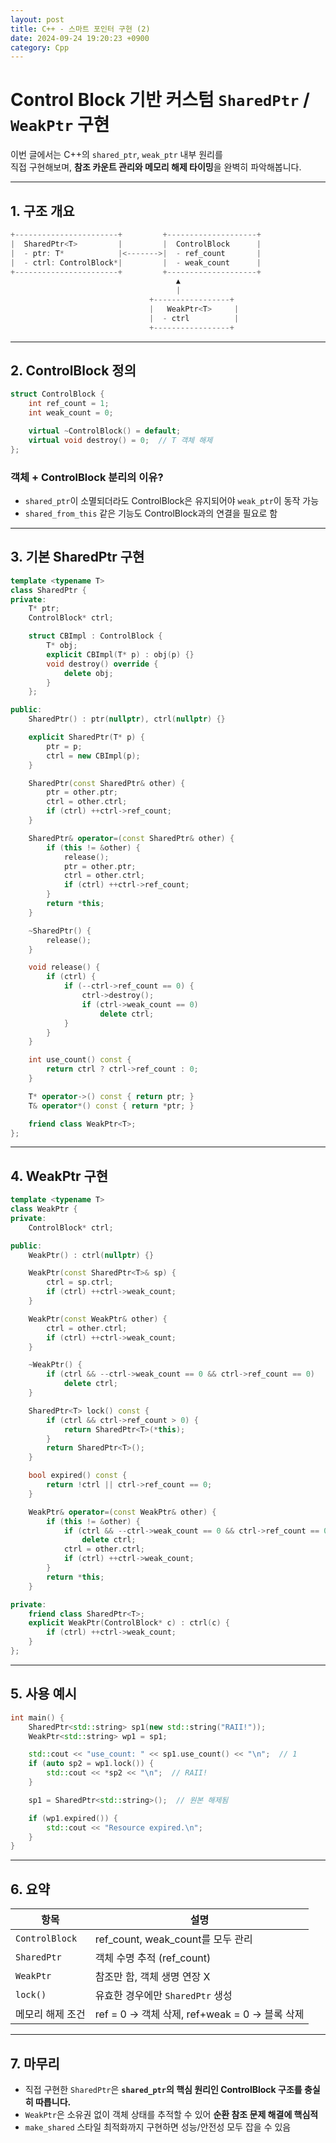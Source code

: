 ```yaml
---
layout: post
title: C++ - 스마트 포인터 구현 (2)
date: 2024-09-24 19:20:23 +0900
category: Cpp
---
```

# Control Block 기반 커스텀 `SharedPtr` / `WeakPtr` 구현

이번 글에서는 C++의 `shared_ptr`, `weak_ptr` 내부 원리를  
직접 구현해보며, **참조 카운트 관리와 메모리 해제 타이밍**을 완벽히 파악해봅니다.

---

## 1. 구조 개요

```cpp
+-----------------------+         +--------------------+
|  SharedPtr<T>         |         |  ControlBlock      |
|  - ptr: T*            |<------->|  - ref_count       |
|  - ctrl: ControlBlock*|         |  - weak_count      |
+-----------------------+         +--------------------+
                                     ▲
                                     |
                               +-----------------+
                               |   WeakPtr<T>     |
                               |  - ctrl          |
                               +-----------------+
```

---

## 2. ControlBlock 정의

```cpp
struct ControlBlock {
    int ref_count = 1;
    int weak_count = 0;

    virtual ~ControlBlock() = default;
    virtual void destroy() = 0;  // T 객체 해제
};
```

### 객체 + ControlBlock 분리의 이유?

- `shared_ptr`이 소멸되더라도 ControlBlock은 유지되어야 `weak_ptr`이 동작 가능
- `shared_from_this` 같은 기능도 ControlBlock과의 연결을 필요로 함

---

## 3. 기본 SharedPtr 구현

```cpp
template <typename T>
class SharedPtr {
private:
    T* ptr;
    ControlBlock* ctrl;

    struct CBImpl : ControlBlock {
        T* obj;
        explicit CBImpl(T* p) : obj(p) {}
        void destroy() override {
            delete obj;
        }
    };

public:
    SharedPtr() : ptr(nullptr), ctrl(nullptr) {}

    explicit SharedPtr(T* p) {
        ptr = p;
        ctrl = new CBImpl(p);
    }

    SharedPtr(const SharedPtr& other) {
        ptr = other.ptr;
        ctrl = other.ctrl;
        if (ctrl) ++ctrl->ref_count;
    }

    SharedPtr& operator=(const SharedPtr& other) {
        if (this != &other) {
            release();
            ptr = other.ptr;
            ctrl = other.ctrl;
            if (ctrl) ++ctrl->ref_count;
        }
        return *this;
    }

    ~SharedPtr() {
        release();
    }

    void release() {
        if (ctrl) {
            if (--ctrl->ref_count == 0) {
                ctrl->destroy();
                if (ctrl->weak_count == 0)
                    delete ctrl;
            }
        }
    }

    int use_count() const {
        return ctrl ? ctrl->ref_count : 0;
    }

    T* operator->() const { return ptr; }
    T& operator*() const { return *ptr; }

    friend class WeakPtr<T>;
};
```

---

## 4. WeakPtr 구현

```cpp
template <typename T>
class WeakPtr {
private:
    ControlBlock* ctrl;

public:
    WeakPtr() : ctrl(nullptr) {}

    WeakPtr(const SharedPtr<T>& sp) {
        ctrl = sp.ctrl;
        if (ctrl) ++ctrl->weak_count;
    }

    WeakPtr(const WeakPtr& other) {
        ctrl = other.ctrl;
        if (ctrl) ++ctrl->weak_count;
    }

    ~WeakPtr() {
        if (ctrl && --ctrl->weak_count == 0 && ctrl->ref_count == 0)
            delete ctrl;
    }

    SharedPtr<T> lock() const {
        if (ctrl && ctrl->ref_count > 0) {
            return SharedPtr<T>(*this);
        }
        return SharedPtr<T>();
    }

    bool expired() const {
        return !ctrl || ctrl->ref_count == 0;
    }

    WeakPtr& operator=(const WeakPtr& other) {
        if (this != &other) {
            if (ctrl && --ctrl->weak_count == 0 && ctrl->ref_count == 0)
                delete ctrl;
            ctrl = other.ctrl;
            if (ctrl) ++ctrl->weak_count;
        }
        return *this;
    }

private:
    friend class SharedPtr<T>;
    explicit WeakPtr(ControlBlock* c) : ctrl(c) {
        if (ctrl) ++ctrl->weak_count;
    }
};
```

---

## 5. 사용 예시

```cpp
int main() {
    SharedPtr<std::string> sp1(new std::string("RAII!"));
    WeakPtr<std::string> wp1 = sp1;

    std::cout << "use_count: " << sp1.use_count() << "\n";  // 1
    if (auto sp2 = wp1.lock()) {
        std::cout << *sp2 << "\n";  // RAII!
    }

    sp1 = SharedPtr<std::string>();  // 원본 해제됨

    if (wp1.expired()) {
        std::cout << "Resource expired.\n";
    }
}
```

---

## 6. 요약

| 항목                  | 설명                                  |
|-----------------------|----------------------------------------|
| `ControlBlock`        | ref_count, weak_count를 모두 관리       |
| `SharedPtr`           | 객체 수명 추적 (ref_count)             |
| `WeakPtr`             | 참조만 함, 객체 생명 연장 X            |
| `lock()`              | 유효한 경우에만 `SharedPtr` 생성        |
| 메모리 해제 조건      | ref = 0 → 객체 삭제, ref+weak = 0 → 블록 삭제 |

---

## 7. 마무리

- 직접 구현한 `SharedPtr`은 **`shared_ptr`의 핵심 원리인 ControlBlock 구조를 충실히 따릅니다.**
- `WeakPtr`은 소유권 없이 객체 상태를 추적할 수 있어 **순환 참조 문제 해결에 핵심적**
- `make_shared` 스타일 최적화까지 구현하면 성능/안전성 모두 잡을 수 있음
